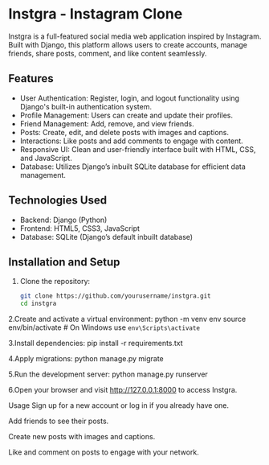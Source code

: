 # Instgra - Instagram Clone

Instgra is a full-featured social media web application inspired by Instagram. Built with Django, this platform allows users to create accounts, manage friends, share posts, comment, and like content seamlessly.

## Features

- User Authentication: Register, login, and logout functionality using Django's built-in authentication system.
- Profile Management: Users can create and update their profiles.
- Friend Management: Add, remove, and view friends.
- Posts: Create, edit, and delete posts with images and captions.
- Interactions: Like posts and add comments to engage with content.
- Responsive UI: Clean and user-friendly interface built with HTML, CSS, and JavaScript.
- Database: Utilizes Django’s inbuilt SQLite database for efficient data management.

## Technologies Used

- Backend: Django (Python)
- Frontend: HTML5, CSS3, JavaScript
- Database: SQLite (Django’s default inbuilt database)

## Installation and Setup

1. Clone the repository:
   ```bash
   git clone https://github.com/yourusername/instgra.git
   cd instgra

2.Create and activate a virtual environment:
python -m venv env
source env/bin/activate  # On Windows use `env\Scripts\activate`

3.Install dependencies:
pip install -r requirements.txt

4.Apply migrations:
python manage.py migrate

5.Run the development server:
python manage.py runserver

6.Open your browser and visit http://127.0.0.1:8000 to access Instgra.

Usage
Sign up for a new account or log in if you already have one.

Add friends to see their posts.

Create new posts with images and captions.

Like and comment on posts to engage with your network.
